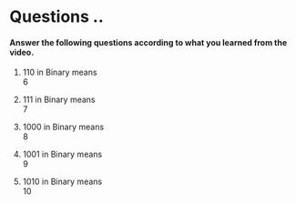 # Questions ..

#### Answer the following questions according to what you learned from the video.

1. 110 in Binary means  
   6

2. 111 in Binary means  
   7

3. 1000 in Binary means  
   8

4. 1001 in Binary means  
   9

5. 1010 in Binary means  
   10
